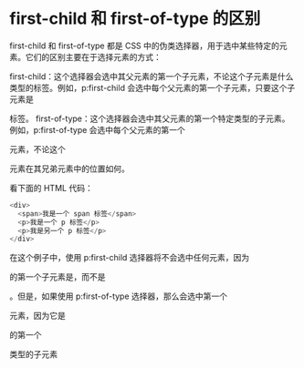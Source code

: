 # first-child 和 first-of-type 的区别

first-child 和 first-of-type 都是 CSS 中的伪类选择器，用于选中某些特定的元素。它们的区别主要在于选择元素的方式：

first-child：这个选择器会选中其父元素的第一个子元素，不论这个子元素是什么类型的标签。例如，p:first-child 会选中每个父元素的第一个子元素，只要这个子元素是<p>标签。
first-of-type：这个选择器会选中其父元素的第一个特定类型的子元素。例如，p:first-of-type 会选中每个父元素的第一个<p>元素，不论这个<p>元素在其兄弟元素中的位置如何。

看下面的 HTML 代码：

```js
<div>
  <span>我是一个 span 标签</span>
  <p>我是一个 p 标签</p>
  <p>我是另一个 p 标签</p>
</div>
```

在这个例子中，使用 p:first-child 选择器将不会选中任何元素，因为<div>的第一个子元素是<span>，而不是<p>。但是，如果使用 p:first-of-type 选择器，那么会选中第一个<p>元素，因为它是<div>的第一个<p>类型的子元素
